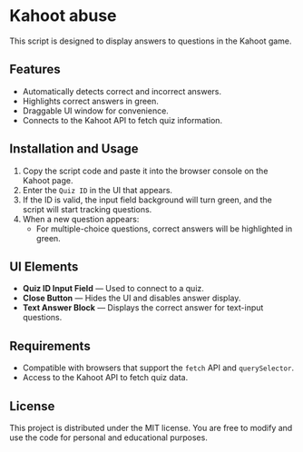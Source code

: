 # Kahoot abuse

This script is designed to display answers to questions in the Kahoot game.

## Features
- Automatically detects correct and incorrect answers.
- Highlights correct answers in green.
- Draggable UI window for convenience.
- Connects to the Kahoot API to fetch quiz information.

## Installation and Usage
1. Copy the script code and paste it into the browser console on the Kahoot page.
2. Enter the `Quiz ID` in the UI that appears.
3. If the ID is valid, the input field background will turn green, and the script will start tracking questions.
4. When a new question appears:
   - For multiple-choice questions, correct answers will be highlighted in green.

## UI Elements
- **Quiz ID Input Field** — Used to connect to a quiz.
- **Close Button** — Hides the UI and disables answer display.
- **Text Answer Block** — Displays the correct answer for text-input questions.

## Requirements
- Compatible with browsers that support the `fetch` API and `querySelector`.
- Access to the Kahoot API to fetch quiz data.

## License
This project is distributed under the MIT license. You are free to modify and use the code for personal and educational purposes.
